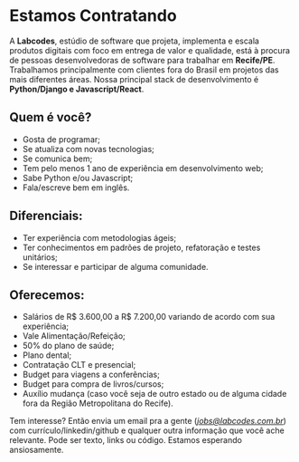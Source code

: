 # Estamos Contratando

A **Labcodes**, estúdio de software que projeta, implementa e escala produtos digitais com foco em entrega de valor e qualidade, está à procura de pessoas desenvolvedoras de software para trabalhar em **Recife/PE**. Trabalhamos principalmente com clientes fora do Brasil em projetos das mais diferentes áreas. Nossa principal stack de desenvolvimento é **Python/Django e Javascript/React**. 

## Quem é você?
- Gosta de programar;
- Se atualiza com novas tecnologias;
- Se comunica bem;
- Tem pelo menos 1 ano de experiência em desenvolvimento web;
- Sabe Python e/ou Javascript;
- Fala/escreve bem em inglês.

## Diferenciais:
- Ter experiência com metodologias ágeis;
- Ter conhecimentos em padrões de projeto, refatoração e testes unitários;
- Se interessar e participar de alguma comunidade.

## Oferecemos:
- Salários de R$ 3.600,00 a R$ 7.200,00 variando de acordo com sua experiência;
- Vale Alimentação/Refeição;
- 50% do plano de saúde;
- Plano dental;
- Contratação CLT e presencial;
- Budget para viagens a conferências;
- Budget para compra de livros/cursos;
- Auxílio mudança (caso você seja de outro estado ou de alguma cidade fora da Região Metropolitana do Recife).

Tem interesse? Então envia um email pra a gente (*jobs@labcodes.com.br*) com currículo/linkedin/github e qualquer outra informação que você ache relevante. Pode ser texto, links ou código. Estamos esperando ansiosamente.
